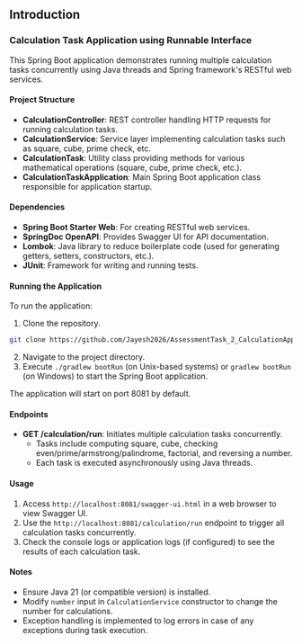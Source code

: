 ## Introduction
### Calculation Task Application using Runnable Interface

This Spring Boot application demonstrates running multiple calculation tasks concurrently using Java threads and Spring framework's RESTful web services.

#### Project Structure

- **CalculationController**: REST controller handling HTTP requests for running calculation tasks.
- **CalculationService**: Service layer implementing calculation tasks such as square, cube, prime check, etc.
- **CalculationTask**: Utility class providing methods for various mathematical operations (square, cube, prime check, etc.).
- **CalculationTaskApplication**: Main Spring Boot application class responsible for application startup.

#### Dependencies

- **Spring Boot Starter Web**: For creating RESTful web services.
- **SpringDoc OpenAPI**: Provides Swagger UI for API documentation.
- **Lombok**: Java library to reduce boilerplate code (used for generating getters, setters, constructors, etc.).
- **JUnit**: Framework for writing and running tests.

#### Running the Application

To run the application:
1. Clone the repository.
```bash
git clone https://github.com/Jayesh2026/AssessmentTask_2_CalculationApplicationUsingRunnableInterface.git
```
2. Navigate to the project directory.
3. Execute `./gradlew bootRun` (on Unix-based systems) or `gradlew bootRun` (on Windows) to start the Spring Boot application.

The application will start on port 8081 by default.

#### Endpoints

- **GET /calculation/run**: Initiates multiple calculation tasks concurrently.
  - Tasks include computing square, cube, checking even/prime/armstrong/palindrome, factorial, and reversing a number.
  - Each task is executed asynchronously using Java threads.

#### Usage

1. Access `http://localhost:8081/swagger-ui.html` in a web browser to view Swagger UI.
2. Use the `http://localhost:8081/calculation/run` endpoint to trigger all calculation tasks concurrently.
3. Check the console logs or application logs (if configured) to see the results of each calculation task.

#### Notes

- Ensure Java 21 (or compatible version) is installed.
- Modify `number` input in `CalculationService` constructor to change the number for calculations.
- Exception handling is implemented to log errors in case of any exceptions during task execution.

